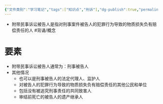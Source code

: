 ```yaml
---
{"文件类别":"学习笔记","tags":["知识点","刑诉"],"dg-publish":true,"permalink":"/学习笔记studyup/知识点cheese/附带民事诉讼被告人/","dgPassFrontmatter":true,"created":"2024-09-14T15:02:32.149+08:00","updated":"2024-10-25T12:06:02.438+08:00"}
---
```


- 附带民事诉讼被告人是指对刑事案件被告人的犯罪行为导致的物质损失负有赔偿责任的人 #背诵/概念 

# 要素
- 附带民事诉讼被告人通常为：刑事被告人
- 其他情况
	- 也可以是刑事被告人的法定代理人、监护人
	- 对被告人的犯罪行为导致的物质损失负有赔偿责任的其他公民和单位
	- 包括没有被追究刑事责任的共同致害人
	- 审结前死亡的被告人的遗产继承人